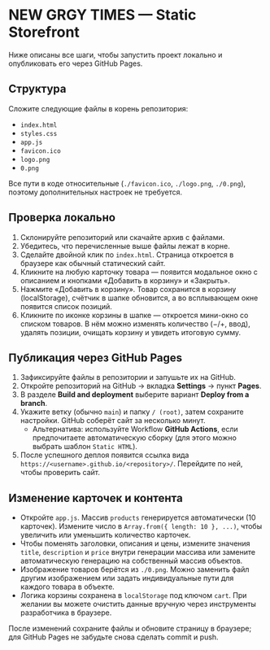 # NEW GRGY TIMES — Static Storefront

Ниже описаны все шаги, чтобы запустить проект локально и опубликовать его через GitHub Pages.

## Структура

Сложите следующие файлы в корень репозитория:

- `index.html`
- `styles.css`
- `app.js`
- `favicon.ico`
- `logo.png`
- `0.png`

Все пути в коде относительные (`./favicon.ico`, `./logo.png`, `./0.png`), поэтому дополнительных настроек не требуется.

## Проверка локально

1. Склонируйте репозиторий или скачайте архив с файлами.
2. Убедитесь, что перечисленные выше файлы лежат в корне.
3. Сделайте двойной клик по `index.html`. Страница откроется в браузере как обычный статический сайт.
4. Кликните на любую карточку товара — появится модальное окно с описанием и кнопками «Добавить в корзину» и «Закрыть».
5. Нажмите «Добавить в корзину». Товар сохранится в корзину (localStorage), счётчик в шапке обновится, а во всплывающем окне появится список позиций.
6. Кликните по иконке корзины в шапке — откроется мини-окно со списком товаров. В нём можно изменять количество (−/+, ввод), удалять позиции, очищать корзину и увидеть итоговую сумму.

## Публикация через GitHub Pages

1. Зафиксируйте файлы в репозитории и запушьте их на GitHub.
2. Откройте репозиторий на GitHub → вкладка **Settings** → пункт **Pages**.
3. В разделе **Build and deployment** выберите вариант **Deploy from a branch**.
4. Укажите ветку (обычно `main`) и папку `/ (root)`, затем сохраните настройки. GitHub соберёт сайт за несколько минут.
   - Альтернатива: используйте Workflow **GitHub Actions**, если предпочитаете автоматическую сборку (для этого можно выбрать шаблон `Static HTML`).
5. После успешного деплоя появится ссылка вида `https://<username>.github.io/<repository>/`. Перейдите по ней, чтобы проверить сайт.

## Изменение карточек и контента

- Откройте `app.js`. Массив `products` генерируется автоматически (10 карточек). Измените число в `Array.from({ length: 10 }, ...)`, чтобы увеличить или уменьшить количество карточек.
- Чтобы поменять заголовки, описания и цены, измените значения `title`, `description` и `price` внутри генерации массива или замените автоматическую генерацию на собственный массив объектов.
- Изображение товаров берётся из `./0.png`. Можно заменить файл другим изображением или задать индивидуальные пути для каждого товара в объекте.
- Логика корзины сохранена в `localStorage` под ключом `cart`. При желании вы можете очистить данные вручную через инструменты разработчика в браузере.

После изменений сохраните файлы и обновите страницу в браузере; для GitHub Pages не забудьте снова сделать commit и push.
